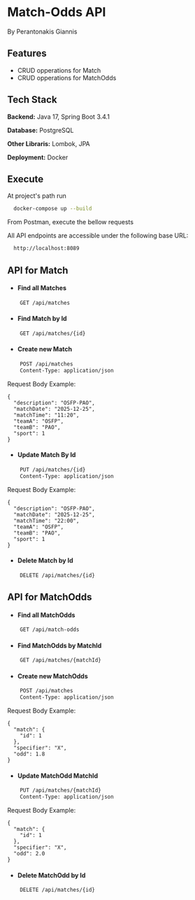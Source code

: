 
# Match-Odds API  
By Perantonakis Giannis





## Features

- CRUD opperations for Match
- CRUD opperations for MatchOdds




## Tech Stack

**Backend:** Java 17, Spring Boot 3.4.1

**Database:** PostgreSQL

**Other Libraris:** Lombok, JPA

**Deployment:** Docker


##  Execute

At project's path run 

```bash
  docker-compose up --build
```

From Postman, execute the bellow requests


All API endpoints are accessible under the following base URL: 
```bash
  http://localhost:8089
```

## API for Match

- #### Find all Matches

```bash
    GET /api/matches
```

- #### Find Match by Id

```bash
    GET /api/matches/{id}
```

- #### Create new Match

```bash
    POST /api/matches
    Content-Type: application/json
```

Request Body Example:
```http
{
  "description": "OSFP-PAO",
  "matchDate": "2025-12-25",
  "matchTime": "11:20",
  "teamA": "OSFP",
  "teamB": "PAO",
  "sport": 1
}
```

- #### Update Match By Id

```bash
    PUT /api/matches/{id}
    Content-Type: application/json
```

Request Body Example:
```http
{
  "description": "OSFP-PAO",
  "matchDate": "2025-12-25",
  "matchTime": "22:00",
  "teamA": "OSFP",
  "teamB": "PAO",
  "sport": 1
}
```

- #### Delete Match by Id

```bash
    DELETE /api/matches/{id}
```
    
## API for MatchOdds

- #### Find all MatchOdds

```bash
    GET /api/match-odds
```

- #### Find MatchOdds by MatchId

```bash
    GET /api/matches/{matchId}
```

- #### Create new MatchOdds

```bash
    POST /api/matches
    Content-Type: application/json
```

Request Body Example:
```http
{
  "match": {
    "id": 1
  },
  "specifier": "X",
  "odd": 1.8
}
```

- #### Update MatchOdd MatchId

```bash
    PUT /api/matches/{matchId}
    Content-Type: application/json
```

Request Body Example:
```http
{
  "match": {
    "id": 1
  },
  "specifier": "X",
  "odd": 2.0
}
```

- #### Delete MatchOdd by Id

```bash
    DELETE /api/matches/{id}
```
    
